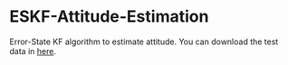 # ESKF-Attitude-Estimation
Error-State KF algorithm to estimate attitude. You can download the test data in [here](http://pan.baidu.com/s/1hrU59v2).

